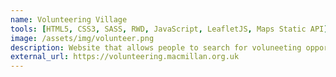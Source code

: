 ```yaml
---
name: Volunteering Village
tools: [HTML5, CSS3, SASS, RWD, JavaScript, LeafletJS, Maps Static API]
image: /assets/img/volunteer.png
description: Website that allows people to search for voluneeting opportunities at Macmillan Cancer Support
external_url: https://volunteering.macmillan.org.uk
---
```

